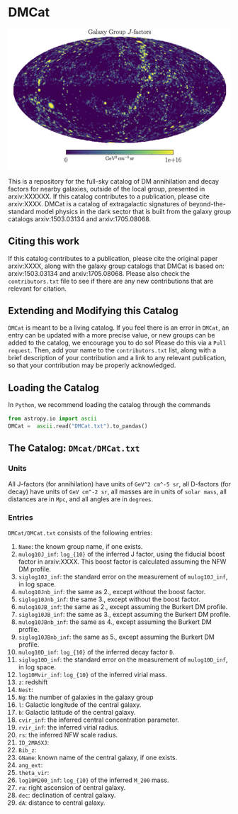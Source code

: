 # DMCat

![Full Sky J](https://github.com/bsafdi/DMCat/blob/master/plots/jfactors.png "Full Sky Map of Extragalactic J-factors")

This is a repository for the full-sky catalog of DM annihilation and decay factors for nearby galaxies, outside of the local group, presented in arxiv:XXXXXX.  If this catalog contributes to a publication, please cite arxiv:XXXX.  DMCat is a catalog of extragalactic signatures of beyond-the-standard model physics in the dark sector that is built from the galaxy group catalogs arxiv:1503.03134 and arxiv:1705.08068.  

## Citing this work

If this catalog contributes to a publication, please cite the original paper arxiv:XXXX, along with the galaxy group catalogs that DMCat is based on: arxiv:1503.03134 and arxiv:1705.08068.  Please also check the `contributors.txt` file to see if there are any new contributions that are relevant for citation.

## Extending and Modifying this Catalog

`DMCat` is meant to be a living catalog.  If you feel there is an error in `DMCat`, an entry can be updated with a more precise value, or new groups can be added to the catalog, we encourage you to do so!  Please do this via a `Pull request`.  Then, add your name to the `contributors.txt` list, along with a brief description of your contribution and a link to any relevant publication, so that your contribution may be properly acknowledged.   

## Loading the Catalog

In `Python`, we recommend loading the catalog through the commands

```python
from astropy.io import ascii
DMCat =  ascii.read("DMCat.txt").to_pandas()
```

## The Catalog: `DMcat/DMCat.txt`

### Units

All J-factors (for annihilation) have units of `GeV^2 cm^-5 sr`, all D-factors (for decay) have units of `GeV cm^-2 sr`, all masses are in units of `solar mass`, all distances are in `Mpc`, and all angles are in `degrees`.


### Entries

`DMCat/DMCat.txt` consists of the following entries:
	
1.  `Name`: the known group name, if one exists.
2.  `mulog10J_inf`: `log_{10}` of the inferred J factor, using the fiducial boost factor in arxiv:XXXX.  This boost factor is calculated assuming the NFW DM profile.
3.	`siglog10J_inf`: the standard error on the measurement of `mulog10J_inf`, in log space.
4.  `mulog10Jnb_inf`: the same as 2., except without the boost factor.
5. `siglog10Jnb_inf`: the same 3., except without the boost factor.
6. `mulog10JB_inf`: the same as 2., except assuming the Burkert DM profile.
7. `siglog10JB_inf`: the same as 3., except assuming the Burkert DM profile.
8. `mulog10JBnb_inf`: the same as 4., except assuming the Burkert DM profile.
9. `siglog10JBnb_inf`: the same as 5., except assuming the Burkert DM profile.
10. `mulog10D_inf`: `log_{10}` of the inferred decay factor `D`.
11. `siglog10D_inf`: the standard error on the measurement of `mulog10D_inf`, in log space.
12. `log10Mvir_inf`: `log_{10}` of the inferred virial mass.
13. `z`: redshift
14. `Nest`: 
15. `Ng`: the number of galaxies in the galaxy group
16. `l`: Galactic longitude of the central galaxy.
17. `b`: Galactic latitude of the central galaxy.
18. `cvir_inf`: the inferred central concentration parameter.
19. `rvir_inf`: the inferred virial radius.
20. `rs`: the inferred NFW scale radius.
21. `ID_2MASXJ`:
22. `Bib_z`:
23. `GName`: known name of the central galaxy, if one exists.
24. `ang_ext`: 
25. `theta_vir`:
26. `log10M200_inf`: `log_{10}` of the inferred `M_200` mass.
27. `ra`: right ascension of central galaxy.
28. `dec`: declination of central galaxy.
29. `dA`: distance to central galaxy.


